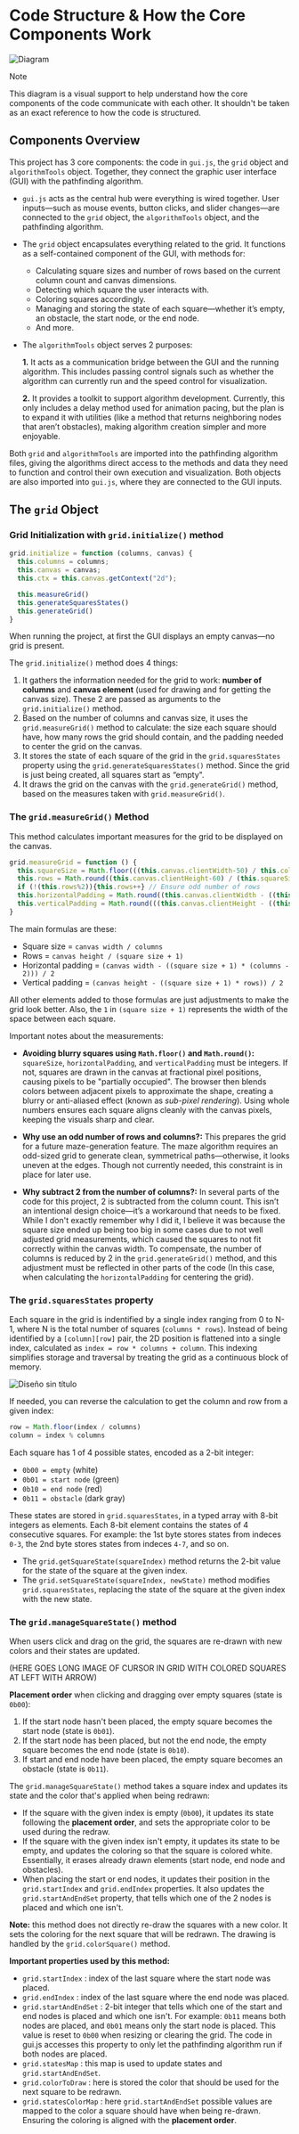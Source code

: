 # Code Structure & How the Core Components Work

![Diagram](https://github.com/user-attachments/assets/dfa63aa7-c686-4aca-b595-4bfd1ae3e718)

> [!NOTE]
> This diagram is a visual support to help understand how the core components of the code communicate with each other.
> It shouldn't be taken as an exact reference to how the code is structured.

## Components Overview

This project has 3 core components: the code in `gui.js`, the `grid` object and `algorithmTools` object. 
Together, they connect the graphic user interface (GUI) with the pathfinding algorithm.

- `gui.js` acts as the central hub were everything is wired together. User inputs—such as mouse events, button clicks, and slider changes—are connected to the `grid` object, the `algorithmTools` object, and the pathfinding algorithm.

- The `grid` object encapsulates everything related to the grid. It functions as a self-contained component of the GUI, with methods for:
  - Calculating square sizes and number of rows based on the current column count and canvas dimensions.
  - Detecting which square the user interacts with.
  - Coloring squares accordingly.
  - Managing and storing the state of each square—whether it’s empty, an obstacle, the start node, or the end node.
  - And more.

- The `algorithmTools` object serves 2 purposes:
  
  **1.** It acts as a communication bridge between the GUI and the running algorithm. This includes passing control signals such as whether the algorithm can currently run and the speed control for visualization.
  
  **2.** It provides a toolkit to support algorithm development. Currently, this only includes a delay method used for animation pacing, but the plan is to expand it with utilities (like a method that returns neighboring nodes that aren’t obstacles), making algorithm creation simpler and more enjoyable.

Both `grid` and `algorithmTools` are imported into the pathfinding algorithm files, giving the algorithms direct access to the methods and data they need to function and control their own execution and visualization. Both objects are also imported into `gui.js`, where they are connected to the GUI inputs.


## The `grid` Object

### Grid Initialization with `grid.initialize()` method

```js
grid.initialize = function (columns, canvas) {
  this.columns = columns;
  this.canvas = canvas;
  this.ctx = this.canvas.getContext("2d");

  this.measureGrid()
  this.generateSquaresStates()
  this.generateGrid()
}
```

When running the project, at first the GUI displays an empty canvas—no grid is present.

The `grid.initialize()` method does 4 things:

1. It gathers the information needed for the grid to work: **number of columns** and **canvas element** (used for drawing and for getting the canvas size). These 2 are passed as arguments to the `grid.initialize()` method.
2. Based on the number of columns and canvas size, it uses the `grid.measureGrid()` method to calculate: the size each square should have, how many rows the grid should contain, and the padding needed to center the grid on the canvas. 
3. It stores the state of each square of the grid in the `grid.squaresStates` property using the `grid.generateSquaresStates()` method. Since the grid is just being created,  all squares start as “empty".
4. It draws the grid on the canvas with the `grid.generateGrid()` method, based on the measures taken with `grid.measureGrid()`.

### The `grid.measureGrid()` Method

This method calculates important measures for the grid to be displayed on the canvas.

```js
grid.measureGrid = function () {
  this.squareSize = Math.floor(((this.canvas.clientWidth-50) / this.columns) - ((this.columns/180)));
  this.rows = Math.round((this.canvas.clientHeight-60) / (this.squareSize + 1) - 1);
  if (!(this.rows%2)){this.rows++} // Ensure odd number of rows
  this.horizontalPadding = Math.round((this.canvas.clientWidth - ((this.squareSize+1) * (this.columns-2))) / 2); // Padding for centering the grid horizontally
  this.verticalPadding = Math.round(((this.canvas.clientHeight - ((this.squareSize+1) * (this.rows)))-1) / 2); // Padding for centering the grid vertically
}
```
The main formulas are these:

- Square size = `canvas width / columns`
- Rows = `canvas height / (square size + 1)`
- Horizontal padding = `(canvas width - ((square size + 1) * (columns - 2))) / 2`
- Vertical padding = `(canvas height - ((square size + 1) * rows)) / 2`

All other elements added to those formulas are just adjustments to make the grid look better. Also, the `1` in `(square size + 1)` represents the width of the space between each square.

Important notes about the measurements:

- **Avoiding blurry squares using `Math.floor()` and `Math.round()`:** `squareSize`, `horizontalPadding`, and `verticalPadding` must be integers. If not, squares are drawn in the canvas at fractional pixel positions, causing pixels to be "partially occupied". The browser then blends colors between adjacent pixels to approximate the shape, creating a blurry or anti-aliased effect (known as _sub-pixel rendering_). Using whole numbers ensures each square aligns cleanly with the canvas pixels, keeping the visuals sharp and clear.

- **Why use an odd number of rows and columns?:** This prepares the grid for a future maze-generation feature. The maze algorithm requires an odd-sized grid to generate clean, symmetrical paths—otherwise, it looks uneven at the edges. Though not currently needed, this constraint is in place for later use.

- **Why subtract 2 from the number of columns?:** In several parts of the code for this project, 2 is subtracted from the column count. This isn’t an intentional design choice—it’s a workaround that needs to be fixed. While I don't exactly remember why I did it, I believe it was because the square size ended up being too big in some cases due to not well adjusted grid measurements, which caused the squares to not fit correctly within the canvas width. To compensate, the number of columns is reduced by 2 in the `grid.generateGrid()` method, and this adjustment must be reflected in other parts of the code (In this case, when calculating the `horizontalPadding` for centering the grid).

### The `grid.squaresStates` property

Each square in the grid is indentified by a single index ranging from 0 to N-1, where N is the total number of squares (`columns * rows`). Instead of being identified by a `[column][row]` pair, the 2D position is flattened into a single index, calculated as `index = row * columns + column`. This indexing simplifies storage and traversal by treating the grid as a continuous block of memory.

![Diseño sin título](https://github.com/user-attachments/assets/254562ff-edcf-4182-836c-d54248be6942)

If needed, you can reverse the calculation to get the column and row from a given index:

```js
row = Math.floor(index / columns)
column = index % columns
```

Each square has 1 of 4 possible states, encoded as a 2-bit integer: 
- `0b00 = empty` (white)
- `0b01 = start node` (green)
- `0b10 = end node` (red)
- `0b11 = obstacle` (dark gray)

These states are stored in `grid.squaresStates`, in a typed array with 8-bit integers as elements. Each 8-bit element contains the states of 4 consecutive squares. For example: the 1st byte stores states from indeces `0-3`, the 2nd byte stores states from indeces `4-7`, and so on.

- The `grid.getSquareState(squareIndex)` method returns the 2-bit value for the state of the square at the given index.
- The `grid.setSquareState(squareIndex, newState)` method modifies `grid.squaresStates`, replacing the state of the square at the given index with the new state.

### The `grid.manageSquareState()` method

When users click and drag on the grid, the squares are re-drawn with new colors and their states are updated.

(HERE GOES LONG IMAGE OF CURSOR IN GRID WITH COLORED SQUARES AT LEFT WITH ARROW)

**Placement order** when clicking and dragging over empty squares (state is `0b00`):
1. If the start node hasn't been placed, the empty square becomes the start node (state is `0b01`).
2. If the start node has been placed, but not the end node, the empty square becomes the end node (state is `0b10`).
3. If start and end node have been placed, the empty square becomes an obstacle (state is `0b11`).

The `grid.manageSquareState()` method takes a square index and updates its state and the color that's applied when being redrawn:
- If the square with the given index is empty (`0b00`), it updates its state following the **placement order**, and sets the appropriate color to be used during the redraw.
- If the square with the given index isn't empty, it updates its state to be empty, and updates the coloring so that the square is colored white. Essentially, it erases already drawn elements (start node, end node and obstacles).
- When placing the start or end nodes, it updates their position in the `grid.startIndex` and `grid.endIndex` properties. It also updates the `grid.startAndEndSet` property, that tells which one of the 2 nodes is placed and which one isn't.

**Note:** this method does not directly re-draw the squares with a new color. It sets the coloring for the next square that will be redrawn. The drawing is handled by the `grid.colorSquare()` method.

**Important properties used by this method:**

- `grid.startIndex` : index of the last square where the start node was placed.
- `grid.endIndex` : index of the last square where the end node was placed.
- `grid.startAndEndSet` : 2-bit integer that tells which one of the start and end nodes is placed and which one isn't. For example: `0b11` means both nodes are placed, and `0b01` means only the start node is placed. This value is reset to `0b00` when resizing or clearing the grid. The code in gui.js accesses this property to only let the pathfinding algorithm run if both nodes are placed.
- `grid.statesMap` : this map is used to update states and `grid.startAndEndSet`.
- `grid.colorToDraw` : here is stored the color that should be used for the next square to be redrawn.
- `grid.statesColorMap` : here `grid.startAndEndSet` possible values are mapped to the color a square should have when being re-drawn. Ensuring the coloring is aligned with the **placement order**.
